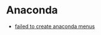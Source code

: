 # Anaconda

- [failed to create anaconda menus](/software/anaconda/failed-to-create-anaconda-menus.md)
